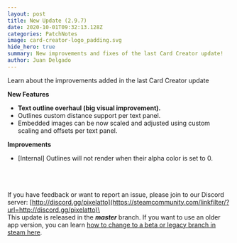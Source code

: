 ```yaml
---
layout: post
title: New Update (2.9.7)
date: 2020-10-01T09:32:13.128Z
categories: PatchNotes
image: card-creator-logo_padding.svg
hide_hero: true
summary: New improvements and fixes of the last Card Creator update!
author: Juan Delgado
---
```

Learn about the improvements added in the last Card Creator update

**New Features**

* **Text outline overhaul (big visual improvement).**
* Outlines custom distance support per text panel.
* Embedded images can be now scaled and adjusted using custom scaling and offsets per text panel.



**Improvements**

* \[Internal] Outlines will not render when their alpha color is set to 0.

\
\
\
If you have feedback or want to report an issue, please join to our Discord server: [http://discord.gg/pixelatto](https://steamcommunity.com/linkfilter/?url=http://discord.gg/pixelatto)\
\
This update is released in the ***master*** branch. If you want to use an older app version, you can learn [how to change to a beta or legacy branch in steam here](https://steamcommunity.com/linkfilter/?url=https://steamcommunity.com/sharedfiles/filedetails/?id=1129108624).

<!--EndFragment-->
